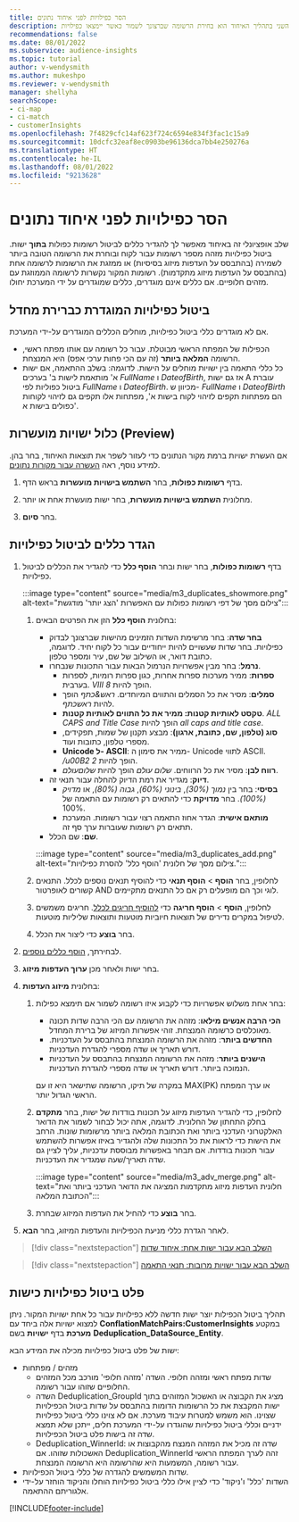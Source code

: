 ```yaml
---
title: הסר כפילויות לפני איחוד נתונים
description: השלב השני בתהליך האיחוד הוא בחירת הרשומה שברצונך לשמור כאשר יימצאו כפילויות.
recommendations: false
ms.date: 08/01/2022
ms.subservice: audience-insights
ms.topic: tutorial
author: v-wendysmith
ms.author: mukeshpo
ms.reviewer: v-wendysmith
manager: shellyha
searchScope:
- ci-map
- ci-match
- customerInsights
ms.openlocfilehash: 7f4829cfc14af623f724c6594e834f3fac1c15a9
ms.sourcegitcommit: 10dcfc32eaf8ec0903be96136dca7bb4e250276a
ms.translationtype: HT
ms.contentlocale: he-IL
ms.lasthandoff: 08/01/2022
ms.locfileid: "9213628"
---
```

# <a name="remove-duplicates-before-unifying-data"></a>הסר כפילויות לפני איחוד נתונים

שלב אופציונלי זה באיחוד מאפשר לך להגדיר כללים לביטול רשומות כפולות **בתוך** ישות. ביטול כפילויות מזהה מספר רשומות עבור לקוח ובוחרת את הרשומה הטובה ביותר לשמירה (בהתבסס על העדפות מיזוג בסיסיות) או ממזגת את הרשומות לרשומה אחת (בהתבסס על העדפות מיזוג מתקדמות). רשומות המקור נקשרות לרשומה הממוזגת עם מזהים חלופיים. אם כללים אינם מוגדרים, כללים שמוגדרים על ידי המערכת יחולו.

## <a name="default-deduplication"></a>ביטול כפילויות המוגדרת כברירת מחדל

אם לא מוגדרים כללי ביטול כפילויות, מוחלים הכללים המוגדרים על-ידי המערכת.

- הכפילות של המפתח הראשי מבוטלת.
  עבור כל רשומה עם אותו מפתח ראשי, הרשומה **המלאה ביותר**  (זה עם הכי פחות ערכי אפס) היא המנצחת.
- כל כללי התאמה בין ישויות מוחלים על הישות.
  לדוגמה: בשלב ההתאמה, אם ישות א' מותאמת לישות ב' בערכים *FullName* ו *DateofBirth*, אז גם ישות A עוברת ביטול כפוליות לפי *FullName* ו *DateofBirth*. מכיוון ש- *FullName* ו *DateofBirth* הם מפתחות תקפים לזיהוי לקוח בישות א', מפתחות אלו תקפים גם לזיהוי לקוחות כפולים בישות א'.

## <a name="include-enriched-entities-preview"></a>כלול ישויות מועשרות (Preview)

אם העשרת ישויות ברמת מקור הנתונים כדי לעזור לשפר את תוצאות האיחוד, בחר בהן. למידע נוסף, ראה [העשרה עבור מקורות נתונים](data-sources-enrichment.md).

1. בדף **רשומות כפולות**, בחר **השתמש בישויות מועשרות** בראש הדף.

1. מחלונית **השתמש בישויות מועשרות**, בחר ישות מועשרת אחת או יותר.

1. בחר **סיום**.

## <a name="define-deduplication-rules"></a>הגדר כללים לביטול כפילויות

1. בדף **רשומות כפולות**, בחר ישות ובחר **הוסף כלל** כדי להגדיר את הכללים לביטול כפילויות.

   :::image type="content" source="media/m3_duplicates_showmore.png" alt-text="צילום מסך של דפי רשומות כפולות עם האפשרות 'הצג יותר' מודגשת":::

   1. בחלונית **הוסף כלל** הזן את הפרטים הבאים:
      - **בחר שדה**: בחר מרשימת השדות הזמינים מהישות שברצונך לבדוק כפילויות. בחר שדות שעשויים להיות ייחודיים עבור כל לקוח יחיד. לדוגמה, כתובת דואר, או השילוב של שם, עיר ומספר טלפון.
      - **נרמל**: בחר מבין אפשרויות הנרמול הבאות עבור התכונות שנבחרו.
        - **ספרות**: ממיר מערכות ספרות אחרות, כגון ספרות רומיות, לספרות בערבית. *VIII* הופך להיות *8*.
        - **סמלים**: מסיר את כל הסמלים והתווים המיוחדים. *ראש&כתף* הופך להיות *ראשכתף*.
        - **טקסט לאותיות קטנות: ממיר את כל התווים לאותיות קטנות**. *ALL CAPS and Title Case* הופך להיות *all caps and title case*.
        - **סוג (טלפון, שם, כתובת, ארגון)**: מבצע תקנון של שמות, תפקידים, מספרי טלפון, כתובות ועוד.
        - **Unicode ל- ASCII**: ממיר את סימון ה- Unicode לתווי ASCII. */u00B2* הופך להיות *2*.
        - **רווח לבן**: מסיר את כל הרווחים. *שלום   עולם* הופך להיות *שלוםעולם*.
      - **דיוק**: מגדיר את רמת הדיוק להחלה עבור תנאי זה.
        - **בסיסי**: בחר בין *נמוך (30%)*, *בינוני (60%)*, *גבוה (80%)*, או *מדויק (100%)*. בחר **מדויקת** כדי להתאים רק רשומות עם התאמה של 100%.
        - **מותאם אישית**: הגדר אחוז התאמה רצוי עבור רשומות. המערכת תתאים רק רשומות שעוברות ערך סף זה.
      - **שם**: שם הכלל.

      :::image type="content" source="media/m3_duplicates_add.png" alt-text="צילום מסך של חלונית 'הוסף כלל' להסרת כפילויות.":::

   1. לחלופין, בחר **הוסף** > **הוסף תנאי** כדי להוסיף תנאים נוספים לכלל. התנאים קשורים לאופרטור AND לוגי וכך הם מופעלים רק אם כל התנאים מתקיימים.

   1. לחלופין, **הוסף** > **הוסף חריגה** כדי [להוסיף חריגים לכלל](match-entities.md#add-exceptions-to-a-rule). חריגים משמשים לטיפול במקרים נדירים של תוצאות חיוביות מוטעות ותוצאות שליליות מוטעות.

   1. בחר **בוצע** כדי ליצור את הכלל.

1. לבחירתך, [הוסף כללים נוספים](#define-deduplication-rules).

1. בחר ישות ולאחר מכן **ערוך העדפות מיזוג**.

1. בחלונית **מיזוג העדפות**:
   1. בחר אחת משלוש אפשרויות כדי לקבוע איזו רשומה לשמור אם תימצא כפילות:
      - **הכי הרבה אנשים מילאו**: מזהה את הרשומה עם הכי הרבה שדות תכונה מאוכלסים כרשומה המנצחת. זוהי אפשרות המיזוג של ברירת המחדל.
      - **החדשים ביותר**: מזהה את הרשומה המנצחת בהתבסס על העדכניות. דורש תאריך או שדה מספרי להגדרת העדכניות.
      - **הישנים ביותר**: מזהה את הרשומה המנצחת בהתבסס על העדכניות הנמוכה ביותר. דורש תאריך או שדה מספרי להגדרת העדכניות.
      
      במקרה של תיקו, הרשומה שתישאר היא זו עם MAX(PK)‎ או ערך המפתח הראשי הגדול יותר.
      
   1. לחלופין, כדי להגדיר העדפות מיזוג על תכונות בודדות של ישות, בחר **מתקדם** בחלק התחתון של החלונית. לדוגמה, אתה יכול לבחור לשמור את הדואר האלקטרוני העדכני ביותר ואת הכתובת המלאה ביותר מרשומות שונות. הרחב את הישות כדי לראות את כל התכונות שלה ולהגדיר באיזו אפשרות להשתמש עבור תכונות בודדות. אם תבחר באפשרות מבוססת עדכניות, עליך לציין גם שדה תאריך/שעה שמגדיר את העדכניות.

      :::image type="content" source="media/m3_adv_merge.png" alt-text="חלונית העדפות מיזוג מתקדמות המציגה את הדואר העדכני ביותר ואת הכתובת המלאה":::

   1. בחר **בוצע** כדי להחיל את העדפות המיזוג שבחרת.

1. לאחר הגדרת כללי מניעת הכפילויות והעדפות המיזוג, בחר **הבא**.
  
> [!div class="nextstepaction"]
> [השלב הבא עבור ישות אחת: איחוד שדות](merge-entities.md)

> [!div class="nextstepaction"]
> [השלב הבא עבור ישויות מרובות: תנאי התאמה](match-entities.md)

## <a name="deduplication-output-as-an-entity"></a>פלט ביטול כפילויות כישות

תהליך ביטול הכפילות יוצר ישות חדשה ללא כפילויות עבור כל אחת ישויות המקור. ניתן למצוא ישויות אלה ביחד עם **ConflationMatchPairs:CustomerInsights** במקטע **מערכת** בדף **ישויות** בשם **Deduplication_DataSource_Entity**.

ישות של פלט ביטול כפילויות מכילה את המידע הבא:

- מזהים / מפתחות
  - שדות מפתח ראשי ומזהה חלופי. השדה 'מזהה חלופי' מורכב מכל המזהים החלופיים שזוהו עבור רשומה.
  - השדה Deduplication_GroupId מציג את הקבוצה או האשכול המזוהים בתוך ישות המקבצת את כל הרשומות הדומות בהתבסס על שדות ביטול הכפילויות שצוינו. הוא משמש למטרות עיבוד מערכת. אם לא צוינו כללי ביטול כפילויות ידניים וכללי ביטול כפילויות שהוגדרו על-ידי המערכת חלים, ייתכן שלא תמצא שדה זה בישות פלט ביטול הכפילויות.
  - Deduplication_WinnerId: שדה זה מכיל את המזהה המנצח מהקבוצות או האשכולות שזוהו. אם Deduplication_WinnerId זהה לערך המפתח הראשי עבור רשומה, המשמעות היא שהרשומה היא הרשומה המנצחת.
- שדות המשמשים להגדרה של כללי ביטול הכפילויות.
- השדות 'כלל' ו'ניקוד' כדי לציין אילו כללי ביטול כפילויות הוחלו והניקוד הוחזר על-ידי אלגוריתם ההתאמה.

[!INCLUDE[footer-include](includes/footer-banner.md)]
